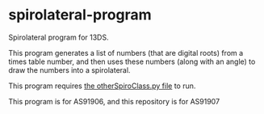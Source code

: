 # spirolateral-program
Spirolateral program for 13DS.

This program generates a list of numbers (that are digital roots) from a times table number, and then uses these numbers (along with an angle) to draw the numbers into a spirolateral.

This program requires [the otherSpiroClass.py file](https://github.com/LachlanPaulsen/DSpirolateral/blob/master/otherSpiroClass.py) to run.

This program is for AS91906, and this repository is for AS91907
